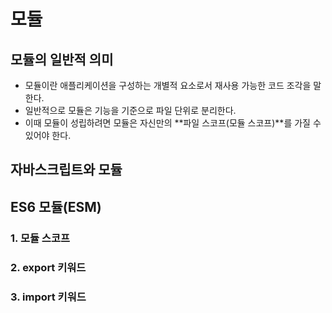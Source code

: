 # 모듈

## 모듈의 일반적 의미
* 모듈이란 애플리케이션을 구성하는 개별적 요소로서 재사용 가능한 코드 조각을 말한다.
* 일반적으로 모듈은 기능을 기준으로 파일 단위로 분리한다.
* 이때 모듈이 성립하려면 모듈은 자신만의 **파일 스코프(모듈 스코프)**를 가질 수 있어야 한다.
## 자바스크립트와 모듈

## ES6 모듈(ESM)

### 1. 모듈 스코프

### 2. export 키워드

### 3. import 키워드